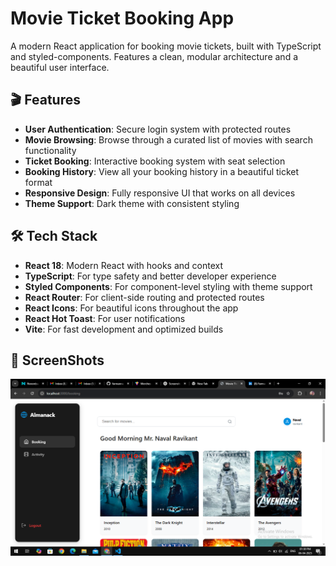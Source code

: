 # Movie Ticket Booking App

A modern React application for booking movie tickets, built with TypeScript and styled-components. Features a clean, modular architecture and a beautiful user interface.

## 🎬 Features

- **User Authentication**: Secure login system with protected routes
- **Movie Browsing**: Browse through a curated list of movies with search functionality
- **Ticket Booking**: Interactive booking system with seat selection
- **Booking History**: View all your booking history in a beautiful ticket format
- **Responsive Design**: Fully responsive UI that works on all devices
- **Theme Support**: Dark theme with consistent styling

## 🛠️ Tech Stack

- **React 18**: Modern React with hooks and context
- **TypeScript**: For type safety and better developer experience
- **Styled Components**: For component-level styling with theme support
- **React Router**: For client-side routing and protected routes
- **React Icons**: For beautiful icons throughout the app
- **React Hot Toast**: For user notifications
- **Vite**: For fast development and optimized builds

## 📁 ScreenShots

![Homepage](Screenshot%20(222).png)
